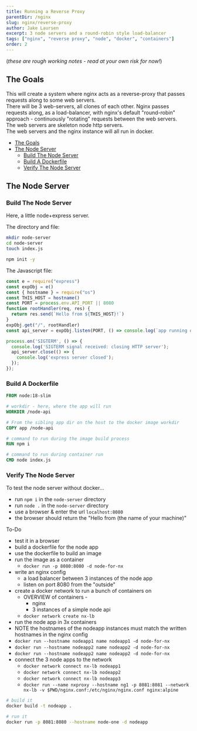 ```yaml
---
title: Running a Reverse Proxy
parentDir: /nginx
slug: nginx/reverse-proxy
author: Jake Laursen
excerpt: 3 node servers and a round-robin style load-balancer
tags: ["nginx", "reverse proxy", "node", "docker", "containers"]
order: 2
---
```


(_these are rough working notes - read at your own risk for now!_)

## The Goals
This will create a system where nginx acts as a reverse-proxy that passes requests along to some web servers.  
There will be 3 web-servers, all clones of each other. Nginx passes requests along, as a load-balancer, with nginx's default "round-robin" approach - continuously "rotating" requests between the web servers.    
The web servers are skeleton node http servers.  
The web servers and the nginx instance will all run in docker.  

- [The Goals](#the-goals)
- [The Node Server](#the-node-server)
  - [Build The Node Server](#build-the-node-server)
  - [Build A Dockerfile](#build-a-dockerfile)
  - [Verify The Node Server](#verify-the-node-server)

## The Node Server
### Build The Node Server
Here, a little node+express server.  

The directory and file:
```bash
mkdir node-server
cd node-server 
touch index.js

npm init -y
```

The Javascript file:
```js
const e = require("express")
const expObj = e()
const { hostname } = require("os")
const THIS_HOST = hostname()
const PORT = process.env.API_PORT || 8080
function rootHandler(req, res) {
  return res.send(`Hello from ${THIS_HOST}!`)
}
expObj.get("/", rootHandler)
const api_server = expObj.listen(PORT, () => console.log(`app running on ${PORT} on ${THIS_HOST}`));

process.on('SIGTERM', () => {
  console.log('SIGTERM signal received: closing HTTP server');
  api_server.close(() => {
    console.log('express server closed');
  });
});
```

### Build A Dockerfile
```dockerfile
FROM node:18-slim

# workdir - here, where the app will run
WORKDIR /node-api

# From the sibling app dir on the host to the docker image workdir
COPY app /node-api

# command to run during the image build process
RUN npm i

# command to run during container run
CMD node index.js
```

### Verify The Node Server
To test the node server without docker...
- run `npm i` in the `node-server` directory
- run `node .` in the `node-server` directory
- use a browser & enter the url `localhost:8080`
- the browser should return the "Hello from (the name of your machine)"


To-Do
- test it in a browser
- build a dockerfile for the node app
- use the dockerfile to build an image
- run the image as a container
  - `docker run -p 8080:8080 -d node-for-nx`
- write an nginx config 
  - a load balancer between 3 instances of the node app
  -  listen on port 8080 from the "outside"
-  create a docker network to run a bunch of containers on
   -  OVERVIEW of containers -
      -  nginx
      -  3 instances of a simple node api
   -  `docker network create nx-lb`
-  run the node app in 3x containers
  -  NOTE the hostnames of the nodeapp instances must match the written hostnames in the nginx config
  -  `docker run --hostname nodeapp1 name nodeapp1 -d node-for-nx`
  -  `docker run --hostname nodeapp2 name nodeapp2 -d node-for-nx`
  -  `docker run --hostname nodeapp2 name nodeapp2 -d node-for-nx`
- connect the 3 node apps to the network
  - `docker network connect nx-lb nodeapp1`
  - `docker network connect nx-lb nodeapp2`
  - `docker network connect nx-lb nodeapp3`
  -  `docker run --name nxproxy --hostname ng1 -p 8081:8081 --network nx-lb -v $PWD/nginx.conf:/etc/nginx/nginx.conf nginx:alpine`



```bash
# build it
docker build -t nodeapp .

# run it
docker run -p 8081:8080 --hostname node-one -d nodeapp
```
